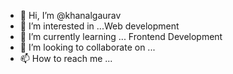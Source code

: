- 👋 Hi, I’m @khanalgaurav
- 👀 I’m interested in ...Web development
- 🌱 I’m currently learning ... Frontend Development
- 💞️ I’m looking to collaborate on ... 
- 📫 How to reach me ... 

<!---
khanalgaurav/khanalgaurav is a ✨ special ✨ repository because its `README.md` (this file) appears on your GitHub profile.
You can click the Preview link to take a look at your changes.
--->
